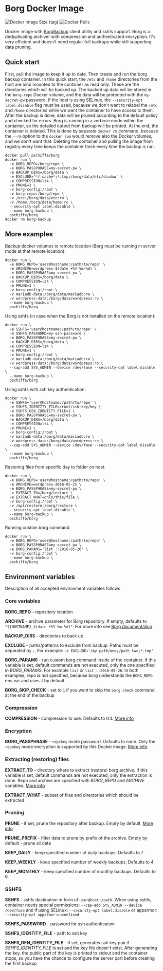 # Borg Docker Image

![Docker Image Size (tag)](https://img.shields.io/docker/image-size/pschiffe/borg/latest?label=latest) ![Docker Pulls](https://img.shields.io/docker/pulls/pschiffe/borg)

Docker image with [BorgBackup](https://borgbackup.readthedocs.io/en/stable/) client utility and sshfs support. Borg is a deduplicating archiver with compression and authenticated encryption. It's very efficient and doesn't need regular full backups while still supporting data pruning.

## Quick start

First, pull the image to keep it up to date. Then create and run the borg backup container. In this quick start, the `/etc` and `/home` directories from the host are bind mounted to the container as read only. These are the directories which will be backed up. The backed up data will be stored in the `borg-repo` Docker volume, and the data will be protected with the `my-secret-pw` password. If the host is using SELinux, the `--security-opt label:disable` flag must be used, because we don't want to relabel the `/etc` and `/home` directories while we want the container to have access to them. After the backup is done, data will be pruned according to the default policy and checked for errors. Borg is running in a verbose mode within the container, so the detailed output from backup will be printed. At the end, the container is deleted. This is done by separate `docker rm` command, because the `--rm` option to the `docker run` would remove also the Docker volumes, and we don't want that. Deleting the container and pulling the image from registry every time keeps the container fresh every time the backup is run.
```
docker pull pschiffe/borg
docker run \
  -e BORG_REPO=/borg/repo \
  -e BORG_PASSPHRASE=my-secret-pw \
  -e BACKUP_DIRS=/borg/data \
  -e EXCLUDE='*/.cache*;*.tmp;/borg/data/etc/shadow' \
  -e COMPRESSION=lz4 \
  -e PRUNE=1 \
  -v borg-config:/root \
  -v borg-repo:/borg/repo \
  -v /etc:/borg/data/etc:ro \
  -v /home:/borg/data/home:ro \
  --security-opt label:disable \
  --name borg-backup \
  pschiffe/borg
docker rm borg-backup
```

## More examples

Backup docker volumes to remote location (Borg must be running in server mode at that remote location):
```
docker run \
  -e BORG_REPO='user@hostname:/path/to/repo' \
  -e ARCHIVE=wordpress-$(date +%Y-%m-%d) \
  -e BORG_PASSPHRASE=my-secret-pw \
  -e BACKUP_DIRS=/borg/data \
  -e COMPRESSION=lz4 \
  -e PRUNE=1 \
  -v borg-config:/root \
  -v mariadb-data:/borg/data/mariadb:ro \
  -v wordpress-data:/borg/data/wordpress:ro \
  --name borg-backup \
  pschiffe/borg
```

Using sshfs (in case when the Borg is not installed on the remote location):
```
docker run \
  -e SSHFS='user@hostname:/path/to/repo' \
  -e SSHFS_PASSWORD=my-ssh-password \
  -e BORG_PASSPHRASE=my-secret-pw \
  -e BACKUP_DIRS=/borg/data \
  -e COMPRESSION=lz4 \
  -e PRUNE=1 \
  -v borg-config:/root \
  -v mariadb-data:/borg/data/mariadb:ro \
  -v wordpress-data:/borg/data/wordpress:ro \
  --cap-add SYS_ADMIN --device /dev/fuse --security-opt label:disable \
  --name borg-backup \
  pschiffe/borg
```

Using sshfs with ssh key authentication:
```
docker run \
  -e SSHFS='user@hostname:/path/to/repo' \
  -e SSHFS_IDENTITY_FILE=/root/ssh-key/key \
  -e SSHFS_GEN_IDENTITY_FILE=1 \
  -e BORG_PASSPHRASE=my-secret-pw \
  -e BACKUP_DIRS=/borg/data \
  -e COMPRESSION=lz4 \
  -e PRUNE=1 \
  -v borg-config:/root \
  -v mariadb-data:/borg/data/mariadb:ro \
  -v wordpress-data:/borg/data/wordpress:ro \
  --cap-add SYS_ADMIN --device /dev/fuse --security-opt label:disable \
  --name borg-backup \
  pschiffe/borg
```

Restoring files from specific day to folder on host:
```
docker run \
  -e BORG_REPO='user@hostname:/path/to/repo' \
  -e ARCHIVE=wordpress-2016-05-25 \
  -e BORG_PASSPHRASE=my-secret-pw \
  -e EXTRACT_TO=/borg/restore \
  -e EXTRACT_WHAT=only/this/file \
  -v borg-config:/root \
  -v /opt/restore:/borg/restore \
  --security-opt label:disable \
  --name borg-backup \
  pschiffe/borg
```

Running custom borg command:
```
docker run \
  -e BORG_REPO='user@hostname:/path/to/repo' \
  -e BORG_PASSPHRASE=my-secret-pw \
  -e BORG_PARAMS='list ::2016-05-26' \
  -v borg-config:/root \
  --name borg-backup \
  pschiffe/borg
```

## Environment variables

Description of all accepted environment variables follows.

### Core variables

**BORG_REPO** - repository location

**ARCHIVE** - archive parameter for Borg repository. If empty, defaults to `"${HOSTNAME}_$(date +%Y-%m-%d)"`. For more info see [Borg documentation](https://borgbackup.readthedocs.io/en/stable/usage.html)

**BACKUP_DIRS** - directories to back up

**EXCLUDE** - paths/patterns to exclude from backup. Paths must be separated by `;`. For example: `-e EXCLUDE='/my path/one;/path two;*.tmp'`

**BORG_PARAMS** - run custom borg command inside of the container. If this variable is set, default commands are not executed, only the one specified in *BORG_PARAMS*. For example `list` or `list ::2016-05-26`. In both examples, repo is not specified, because borg understands the `BORG_REPO` env var and uses it by default

**BORG_SKIP_CHECK** - set to `1` if you want to skip the `borg check` command at the end of the backup

### Compression

**COMPRESSION** - compression to use. Defaults to lz4. [More info](https://borgbackup.readthedocs.io/en/stable/usage.html#borg-create)

### Encryption

**BORG_PASSPHRASE** - `repokey` mode password. Defaults to none. Only the `repokey` mode encryption is supported by this Docker image. [More info](https://borgbackup.readthedocs.io/en/stable/usage.html#borg-init)

### Extracting (restoring) files

**EXTRACT_TO** - directory where to extract (restore) borg archive. If this variable is set, default commands are not executed, only the extraction is done. Repo and archive are specified with *BORG_REPO* and *ARCHIVE* variables. [More info](https://borgbackup.readthedocs.io/en/stable/usage.html#borg-extract)

**EXTRACT_WHAT** - subset of files and directories which should be extracted

### Pruning

**PRUNE** - if set, prune the repository after backup. Empty by default. [More info](https://borgbackup.readthedocs.io/en/stable/usage.html#borg-prune)

**PRUNE_PREFIX** - filter data to prune by prefix of the archive. Empty by default - prune all data

**KEEP_DAILY** - keep specified number of daily backups. Defaults to 7

**KEEP_WEEKLY** - keep specified number of weekly backups. Defaults to 4

**KEEP_MONTHLY** - keep specified number of monthly backups. Defaults to 6

### SSHFS

**SSHFS** - sshfs destination in form of `user@host:/path`. When using sshfs, container needs special permissions: `--cap-add SYS_ADMIN --device /dev/fuse` and if using SELinux: `--security-opt label:disable` or apparmor: `--security-opt apparmor:unconfined`

**SSHFS_PASSWORD** - password for ssh authentication

**SSHFS_IDENTITY_FILE** - path to ssh key

**SSHFS_GEN_IDENTITY_FILE** - if set, generates ssh key pair if *SSHFS_IDENTITY_FILE* is set and the key file doesn't exist. After generating the key, the public part of the key is printed to stdout and the container stops, so you have the chance to configure the server part before creating the first backup
